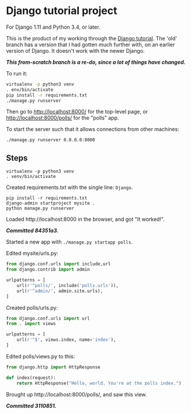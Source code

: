 # Django tutorial project

For Django 1.11 and Python 3.4, or later.

This is the product of my working through the
[Django tutorial](https://docs.djangoproject.com/en/1.11/intro/tutorial01/).
The 'old' branch has a version that I had gotten much further with, on an
earlier version of Django. It doesn't work with the newer Django.

***This from-scratch branch is a re-do, since a lot of things have changed.***

To run it:

```bash
virtualenv -p python3 venv
. env/bin/activate
pip install -r requirements.txt
./manage.py runserver
```

Then go to [http://localhost:8000/]() for the top-level page, or
[http://localhost:8000/polls/]() for the "polls" app.


To start the server such that it allows connections from other machines:

```
./manage.py runserver 0.0.0.0:8000
```


## Steps

```
virtualenv -p python3 venv
. venv/bin/activate
```

Created requirements.txt with the single line: `Django`.

```
pip install -r requirements.txt
django-admin startproject mysite .
python manage.py runserver
```

Loaded http://localhost:8000 in the browser, and got "It worked!".

***Committed 84351a3.***

Started a new app with `./manage.py startapp polls`.

Edited mysite/urls.py:

```python
from django.conf.urls import include,url
from django.contrib import admin

urlpatterns = [
    url(r'^polls/', include('polls.urls')),
    url(r'^admin/', admin.site.urls),
]
```

Created polls/urls.py:

```python
from django.conf.urls import url
from . import views

urlpatterns = [
    url(r'^$', views.index, name='index'),
]
```

Edited polls/views.py to this:

```python
from django.http import HttpResponse

def index(request):
    return HttpResponse("Hello, world. You're at the polls index.")
```

Brought up http://localhost:8000/polls/, and saw this view.

***Committed 3110851.***
